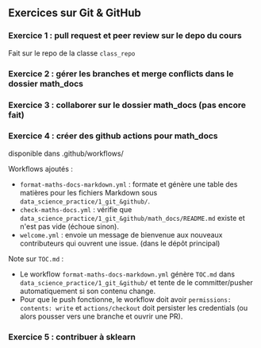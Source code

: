 ## Exercices sur Git & GitHub

### Exercice 1 : pull request et peer review sur le depo du cours

Fait sur le repo de la classe `class_repo`

### Exercice 2 : gérer les branches et merge conflicts dans le dossier math_docs

### Exercice 3 : collaborer sur le dossier math_docs (pas encore fait)

### Exercice 4 : créer des github actions pour math_docs 

disponible dans .github/workflows/

Workflows ajoutés :
- `format-maths-docs-markdown.yml` : formate et génère une table des matières pour les fichiers Markdown sous `data_science_practice/1_git_&github/`.
- `check-maths-docs.yml` : vérifie que `data_science_practice/1_git_&github/math_docs/README.md` existe et n'est pas vide (échoue sinon).
- `welcome.yml` : envoie un message de bienvenue aux nouveaux contributeurs qui ouvrent une issue. (dans le dépôt principal)

Note sur `TOC.md` :
- Le workflow `format-maths-docs-markdown.yml` génère `TOC.md` dans `data_science_practice/1_git_&github/` et tente de le committer/pusher automatiquement si son contenu change.
- Pour que le push fonctionne, le workflow doit avoir `permissions: contents: write` et `actions/checkout` doit persister les credentials (ou alors pousser vers une branche et ouvrir une PR).

### Exercice 5 : contribuer à sklearn

